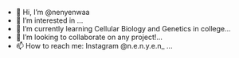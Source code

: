 - 👋 Hi, I’m @nenyenwaa
- 👀 I’m interested in ...
- 🌱 I’m currently learning Cellular Biology and Genetics in college...
- 💞️ I’m looking to collaborate on any project!...
- 📫 How to reach me: Instagram @n.e.n.y.e.n_ ...

<!---
nenyenwaa/nenyenwaa is a ✨ special ✨ repository because its `README.md` (this file) appears on your GitHub profile.
You can click the Preview link to take a look at your changes.
--->
